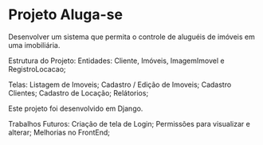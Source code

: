 # Projeto Aluga-se

Desenvolver um sistema que permita o controle de aluguéis de imóveis em uma imobiliária.

Estrutura do Projeto:
    Entidades: Cliente, Imóveis, ImagemImovel e RegistroLocacao;

Telas: 
    Listagem de Imoveis;
    Cadastro / Edição de Imoveis;
    Cadastro Clientes;
    Cadastro de Locação;
    Relátorios;

Este projeto foi desenvolvido em Django.

Trabalhos Futuros: 
    Criação de tela de Login;
    Permissões para visualizar e alterar;
    Melhorias no FrontEnd;